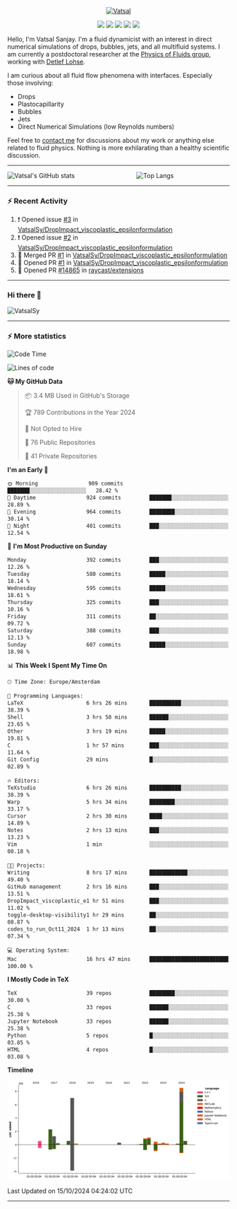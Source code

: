 <center>

[<img alt="Vatsal" width="200px" src="https://www.dropbox.com/s/dxyybgtblo8er6h/Logo_Vatsal_Vector.png?raw=1">](https://www.vatsalsanjay.com)

[<img src="https://img.shields.io/badge/googlescholar-4285F4?&style=for-the-badge&logo=googlescholar&logoColor=white">](https://scholar.google.com/citations?hl=en&user=67aQviYAAAAJ)
[<img src="https://img.shields.io/static/v1.svg?&style=for-the-badge&logo=ResearchGate&label=&message=ResearchGate&logoColor=white&color=green">](https://www.researchgate.net/profile/Vatsal-Sanjay-2)
[<img src="https://img.shields.io/badge/twitter-1DA1F2?&style=for-the-badge&logo=twitter&logoColor=white">](https://twitter.com/VatsalSanjay)
[<img src="https://img.shields.io/badge/linkedin-0A66C2?&style=for-the-badge&logo=linkedin">](https://www.linkedin.com/in/vatsalsanjay/)
[<img src="https://img.shields.io/badge/orcid-A6CE39?&style=for-the-badge&logo=orcid&logoColor=white">](https://orcid.org/0000-0002-4293-6099)

</center>

Hello, I'm Vatsal Sanjay. I'm a fluid dynamicist with an interest in direct numerical simulations of drops, bubbles, jets, and all multifluid systems. I am currently a postdoctoral researcher at the [Physics of Fluids group](https://pof.tnw.utwente.nl), working with [Detlef Lohse](https://en.wikipedia.org/wiki/Detlef_Lohse). 

I am curious about all fluid flow phenomena with interfaces. Especially those involving:

- Drops
- Plastocapillarity
- Bubbles
- Jets
- Direct Numerical Simulations (low Reynolds numbers)

Feel free to [contact me](mailto:contact@vatsalsanjay.com) for discussions about my work or anything else related to fluid physics. Nothing is more exhilarating than a healthy scientific discussion.

<!-- ![Vatsal's GitHub stats](https://github-readme-stats-xi-wine-74.vercel.app/api?username=VatsalSy&show_icons=true&theme=vision-friendly-dark)

![Top Langs](https://github-readme-stats-xi-wine-74.vercel.app/api/top-langs/?username=VatsalSy&layout=compact&theme=vision-friendly-dark) -->

---
<div style="display: flex; justify-content: space-between;">
    <img src="https://github-readme-stats-xi-wine-74.vercel.app/api?username=VatsalSy&show_icons=true&theme=vision-friendly-dark" alt="Vatsal's GitHub stats" style="width: 55%;">
    <img src="https://github-readme-stats-xi-wine-74.vercel.app/api/top-langs/?username=VatsalSy&layout=compact&theme=vision-friendly-dark" alt="Top Langs" style="width: 42%;">
</div>

---

### :zap: Recent Activity

<!--START_SECTION:activity-->
1. ❗ Opened issue [#3](https://github.com/VatsalSy/DropImpact_viscoplastic_epsilonformulation/issues/3) in [VatsalSy/DropImpact_viscoplastic_epsilonformulation](https://github.com/VatsalSy/DropImpact_viscoplastic_epsilonformulation)
2. ❗ Opened issue [#2](https://github.com/VatsalSy/DropImpact_viscoplastic_epsilonformulation/issues/2) in [VatsalSy/DropImpact_viscoplastic_epsilonformulation](https://github.com/VatsalSy/DropImpact_viscoplastic_epsilonformulation)
3. 🎉 Merged PR [#1](https://github.com/VatsalSy/DropImpact_viscoplastic_epsilonformulation/pull/1) in [VatsalSy/DropImpact_viscoplastic_epsilonformulation](https://github.com/VatsalSy/DropImpact_viscoplastic_epsilonformulation)
4. 💪 Opened PR [#1](https://github.com/VatsalSy/DropImpact_viscoplastic_epsilonformulation/pull/1) in [VatsalSy/DropImpact_viscoplastic_epsilonformulation](https://github.com/VatsalSy/DropImpact_viscoplastic_epsilonformulation)
5. 💪 Opened PR [#14865](https://github.com/raycast/extensions/pull/14865) in [raycast/extensions](https://github.com/raycast/extensions)
<!--END_SECTION:activity-->
---

### Hi there 👋
<p align="left"> <img src="https://komarev.com/ghpvc/?username=VatsalSy&label=Profile%20views&color=orange&style=for-the-badge" alt="VatsalSy" /> </p>

---
### :zap: More statistics

<!--START_SECTION:waka-->
![Code Time](http://img.shields.io/badge/Code%20Time-394%20hrs%201%20min-blue)

![Lines of code](https://img.shields.io/badge/From%20Hello%20World%20I%27ve%20Written-24.5%20million%20lines%20of%20code-blue)

**🐱 My GitHub Data** 

> 📦 3.4 MB Used in GitHub's Storage 
 > 
> 🏆 789 Contributions in the Year 2024
 > 
> 🚫 Not Opted to Hire
 > 
> 📜 76 Public Repositories 
 > 
> 🔑 41 Private Repositories 
 > 
**I'm an Early 🐤** 

```text
🌞 Morning                909 commits         ███████░░░░░░░░░░░░░░░░░░   28.42 % 
🌆 Daytime                924 commits         ███████░░░░░░░░░░░░░░░░░░   28.89 % 
🌃 Evening                964 commits         ████████░░░░░░░░░░░░░░░░░   30.14 % 
🌙 Night                  401 commits         ███░░░░░░░░░░░░░░░░░░░░░░   12.54 % 
```
📅 **I'm Most Productive on Sunday** 

```text
Monday                   392 commits         ███░░░░░░░░░░░░░░░░░░░░░░   12.26 % 
Tuesday                  580 commits         █████░░░░░░░░░░░░░░░░░░░░   18.14 % 
Wednesday                595 commits         █████░░░░░░░░░░░░░░░░░░░░   18.61 % 
Thursday                 325 commits         ███░░░░░░░░░░░░░░░░░░░░░░   10.16 % 
Friday                   311 commits         ██░░░░░░░░░░░░░░░░░░░░░░░   09.72 % 
Saturday                 388 commits         ███░░░░░░░░░░░░░░░░░░░░░░   12.13 % 
Sunday                   607 commits         █████░░░░░░░░░░░░░░░░░░░░   18.98 % 
```


📊 **This Week I Spent My Time On** 

```text
🕑︎ Time Zone: Europe/Amsterdam

💬 Programming Languages: 
LaTeX                    6 hrs 26 mins       ██████████░░░░░░░░░░░░░░░   38.39 % 
Shell                    3 hrs 58 mins       ██████░░░░░░░░░░░░░░░░░░░   23.65 % 
Other                    3 hrs 19 mins       █████░░░░░░░░░░░░░░░░░░░░   19.81 % 
C                        1 hr 57 mins        ███░░░░░░░░░░░░░░░░░░░░░░   11.64 % 
Git Config               29 mins             █░░░░░░░░░░░░░░░░░░░░░░░░   02.89 % 

🔥 Editors: 
TeXstudio                6 hrs 26 mins       ██████████░░░░░░░░░░░░░░░   38.39 % 
Warp                     5 hrs 34 mins       ████████░░░░░░░░░░░░░░░░░   33.17 % 
Cursor                   2 hrs 30 mins       ████░░░░░░░░░░░░░░░░░░░░░   14.89 % 
Notes                    2 hrs 13 mins       ███░░░░░░░░░░░░░░░░░░░░░░   13.23 % 
Vim                      1 min               ░░░░░░░░░░░░░░░░░░░░░░░░░   00.18 % 

🐱‍💻 Projects: 
Writing                  8 hrs 17 mins       ████████████░░░░░░░░░░░░░   49.40 % 
GitHub management        2 hrs 16 mins       ███░░░░░░░░░░░░░░░░░░░░░░   13.51 % 
DropImpact_viscoplastic_e1 hr 51 mins        ███░░░░░░░░░░░░░░░░░░░░░░   11.02 % 
toggle-desktop-visibility1 hr 29 mins        ██░░░░░░░░░░░░░░░░░░░░░░░   08.87 % 
codes_to_run_Oct11_2024  1 hr 13 mins        ██░░░░░░░░░░░░░░░░░░░░░░░   07.34 % 

💻 Operating System: 
Mac                      16 hrs 47 mins      █████████████████████████   100.00 % 
```

**I Mostly Code in TeX** 

```text
TeX                      39 repos            ████████░░░░░░░░░░░░░░░░░   30.00 % 
C                        33 repos            ██████░░░░░░░░░░░░░░░░░░░   25.38 % 
Jupyter Notebook         33 repos            ██████░░░░░░░░░░░░░░░░░░░   25.38 % 
Python                   5 repos             █░░░░░░░░░░░░░░░░░░░░░░░░   03.85 % 
HTML                     4 repos             █░░░░░░░░░░░░░░░░░░░░░░░░   03.08 % 
```



**Timeline**

![Lines of Code chart](https://raw.githubusercontent.com/VatsalSy/VatsalSy/main/assets/bar_graph.png)


 Last Updated on 15/10/2024 04:24:02 UTC
<!--END_SECTION:waka-->
---
